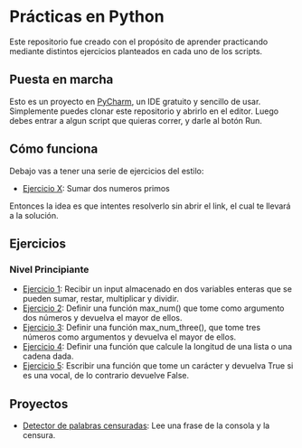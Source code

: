 # Prácticas en Python
Este repositorio fue creado con el propósito de aprender practicando mediante distintos ejercicios planteados en cada uno de los scripts.

## Puesta en marcha
Esto es un proyecto en [PyCharm](https://www.jetbrains.com/es-es/pycharm/download/), un IDE gratuito y sencillo de usar. Simplemente puedes clonar este repositorio y abrirlo en el editor. Luego debes entrar a algun script que quieras correr, y darle al botón Run.

## Cómo funciona
Debajo vas a tener una serie de ejercicios del estilo:
- [Ejercicio X](https://www.esto-es-un.ejemplo): Sumar dos numeros primos

Entonces la idea es que intentes resolverlo sin abrir el link, el cual te llevará a la solución.

## Ejercicios
### Nivel Principiante
- [Ejercicio 1](level_beginner/calculadora.py): Recibir un input almacenado en dos variables enteras que se pueden sumar, restar, multiplicar y dividir.
- [Ejercicio 2](level_beginner/max_number.py): Definir una función max_num() que tome como argumento dos números y devuelva el mayor de ellos.
- [Ejercicio 3](level_beginner/max_number_three.py): Definir una función max_num_three(), que tome tres números como argumentos y devuelva el mayor de ellos.
- [Ejercicio 4](level_beginner/calc_list.py): Definir una función que calcule la longitud de una lista o una cadena dada.
- [Ejercicio 5](level_beginner/vocal.py): Escribir una función que tome un carácter y devuelva True si es una vocal, de lo contrario devuelve False.
## Proyectos
- [Detector de palabras censuradas](projects/bad_word_detector.py): Lee una frase de la consola y la censura. 